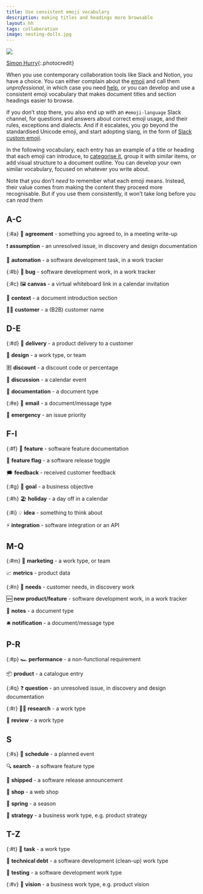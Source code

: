 ```yaml
---
title: Use consistent emoji vocabulary
description: making titles and headings more browsable
layout: hh
tags: collaboration
image: nesting-dolls.jpg
---
```


![](nesting-dolls.jpg)

[Simon Hurry](https://unsplash.com/photos/QtiZpH_N2sA){:.photocredit}

When you use contemporary collaboration tools like Slack and Notion, you have a choice.
You can either complain about the [emoji](https://en.wikipedia.org/wiki/Emoji)
and call them _unprofessional_, in which case you need [help](executive-training-remote#emoji),
or you can develop and use a consistent emoji vocabulary that makes document titles and section headings easier to browse.

If you don’t stop there, you also end up with an `#emoji-language` Slack channel,
for questions and answers about correct emoji usage, and their rules, exceptions and dialects.
And if it escalates, you go beyond the standardised Unicode emoji,
and start adopting slang, in the form of
[Slack custom emoji](https://slackmojis.com).

In the following vocabulary, each entry has an example of a title or heading that each emoji can introduce,
to [categorise it](activity-feed-design#emoji), 
group it with similar items, or add visual structure to a document outline.
You can develop your own similar vocabulary, focused on whatever you write about.

Note that you don’t _need_ to remember what each emoji means.
Instead, their value comes from making the content they proceed more recognisable.
But if you use them consistently, it won’t take long before you can _read_ them


## A-C

{:#a}
🤝 **agreement** - something you agreed to, in a meeting write-up

❗️ **assumption** - an unresolved issue, in discovery and design documentation

🤖 **automation** - a software development task, in a work tracker

{:#b}
🐛 **bug** - software development work, in a work tracker

{:#c}
🖼️ **canvas** - a virtual whiteboard link in a calendar invitation

📌 **context** - a document introduction section

🧑‍💼 **customer** - a (B2B) customer name


## D-E

{:#d}
🚛 **delivery** - a product delivery to a customer

🎨 **design** - a work type, or team

🈹 **discount** - a discount code or percentage

💬 **discussion** - a calendar event

📖 **documentation** - a document type


{:#e}
📧 **email** - a document/message type

🚨 **emergency** - an issue priority


## F-I

{:#f}
💎 **feature** - software feature documentation

🚩 **feature flag** - a software release toggle

🗯️ **feedback** - received customer feedback

{:#g}
🎯 **goal** - a business objective

{:#h}
🏖️ **holiday** - a day off in a calendar

{:#i}
💡 **idea** - something to think about

⚡️ **integration** - software integration or an API


## M-Q

{:#m}
📣 **marketing** - a work type, or team

📈 **metrics** - product data

{:#n}
🌱 **needs** - customer needs, in discovery work

🆕 **new product/feature** - software development work, in a work tracker

📝 **notes** - a document type

🛎️ **notification** - a document/message type


## P-R

{:#p}
🏎️ **performance** - a non-functional requirement

📦 **product** - a catalogue entry

{:#q}
❓ **question** - an unresolved issue, in discovery and design documentation

{:#r}
🧑‍🔬 **research** - a work type

👀 **review** - a work type


## S

{:#s}
📆 **schedule** - a planned event

🔍 **search** - a software feature type

🚢 **shipped** - a software release announcement

🏪 **shop** - a web shop

🌼 **spring** - a season

🚀 **strategy** - a business work type, e.g. product strategy


## T-Z

{:#t}
🔨 **task** - a work type

🧹 **technical debt** - a software development (clean-up) work type

🧪 **testing** - a software development work type

{:#v}
🔭 **vision** - a business work type, e.g. product vision

